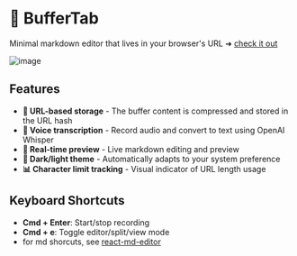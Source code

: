 # 📝 BufferTab

Minimal markdown editor that lives in your browser's URL ➜ [check it out](https://alexw00.github.io/Buffertab)

![image](https://github.com/user-attachments/assets/09a14873-4b21-4a7d-bbc0-3060e97e5bea)

## Features

- **🔗 URL-based storage** - The buffer content is compressed and stored in the URL hash
- **🎤 Voice transcription** - Record audio and convert to text using OpenAI Whisper
- **👀 Real-time preview** - Live markdown editing and preview
- **🌙 Dark/light theme** - Automatically adapts to your system preference
- **📊 Character limit tracking** - Visual indicator of URL length usage

## Keyboard Shortcuts

- **Cmd + Enter**: Start/stop recording
- **Cmd + e**: Toggle editor/split/view mode
- for md shorcuts, see [react-md-editor](https://uiwjs.github.io/react-md-editor/)
